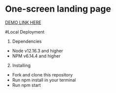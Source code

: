 # One-screen landing page
  [DEMO LINK HERE](https://elizabeth-honch.github.io//test_landing_page/)

#Local Deployment

1. Dependencies
 - Node v12.16.3 and higher
 - NPM v6.14.4 and higher
 
2. Installing
 - Fork and clone this repository
 - Run npm install in your terminal
 - Run npm start
